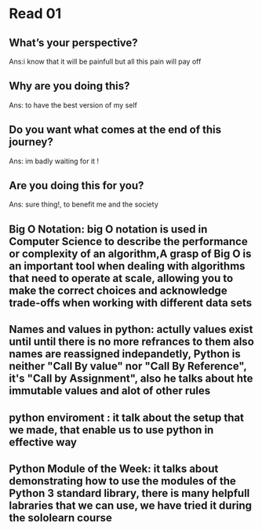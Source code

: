 # Read 01
## What’s your perspective?
Ans:i know that it will be painfull but all this pain will pay off 

## Why are you doing this?
Ans: to have the best version of my self 

## Do you want what comes at the end of this journey?
Ans: im badly waiting for it !

## Are you doing this for you?
Ans: sure thing!, to benefit me and the society 

## Big O Notation: big O notation is used in Computer Science to describe the performance or complexity of an algorithm,A grasp of Big O is an important tool when dealing with algorithms that need to operate at scale, allowing you to make the correct choices and acknowledge trade-offs when working with different data sets

## Names and values in python: actully values exist until until there is no more refrances to them also names are reassigned indepandetly, Python is neither "Call By value" nor "Call By Reference", it's "Call by Assignment", also he talks about hte immutable values and alot of other rules

## python enviroment : it talk about the setup that we made, that enable us to use python in effective way

## Python Module of the Week: it talks about demonstrating how to use the modules of the Python 3 standard library, there is many helpfull labraries that we can use, we have tried it during the sololearn course 